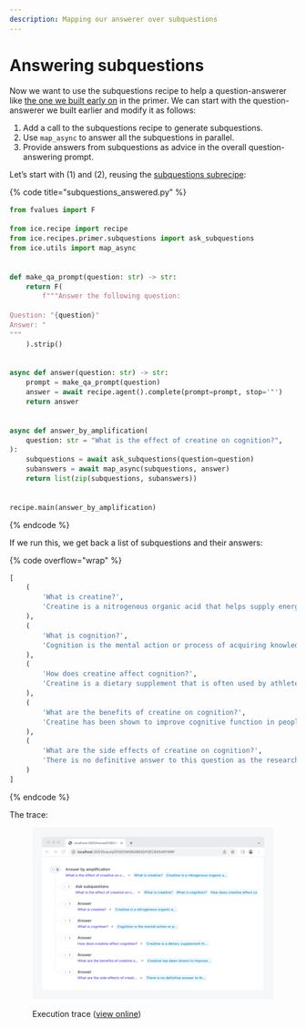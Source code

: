 ```yaml
---
description: Mapping our answerer over subquestions
---
```


# Answering subquestions

Now we want to use the subquestions recipe to help a question-answerer like [the one we built early on](../question-answering/q-and-a-about-short-texts.md) in the primer. We can start with the question-answerer we built earlier and modify it as follows:

1. Add a call to the subquestions recipe to generate subquestions.
2. Use `map_async` to answer all the subquestions in parallel.
3. Provide answers from subquestions as advice in the overall question-answering prompt.

Let’s start with (1) and (2), reusing the [subquestions subrecipe](asking-subquestions.md):

{% code title="subquestions_answered.py" %}
```python
from fvalues import F

from ice.recipe import recipe
from ice.recipes.primer.subquestions import ask_subquestions
from ice.utils import map_async


def make_qa_prompt(question: str) -> str:
    return F(
        f"""Answer the following question:

Question: "{question}"
Answer: "
"""
    ).strip()


async def answer(question: str) -> str:
    prompt = make_qa_prompt(question)
    answer = await recipe.agent().complete(prompt=prompt, stop='"')
    return answer


async def answer_by_amplification(
    question: str = "What is the effect of creatine on cognition?",
):
    subquestions = await ask_subquestions(question=question)
    subanswers = await map_async(subquestions, answer)
    return list(zip(subquestions, subanswers))


recipe.main(answer_by_amplification)
```
{% endcode %}

If we run this, we get back a list of subquestions and their answers:

{% code overflow="wrap" %}
```python
[
    (
        'What is creatine?',
        'Creatine is a nitrogenous organic acid that helps supply energy to cells, primarily in the muscles.'
    ),
    (
        'What is cognition?',
        'Cognition is the mental action or process of acquiring knowledge and understanding through thought, experience, and the senses.'
    ),
    (
        'How does creatine affect cognition?',
        'Creatine is a dietary supplement that is often used by athletes to improve their performance. Some research has suggested that it may also improve cognitive function, but the evidence is mixed. Some studies have found that creatine can improve memory and reaction time, while others have found no significant effects.'
    ),
    (
        'What are the benefits of creatine on cognition?',
        'Creatine has been shown to improve cognitive function in people with certain medical conditions, such as Parkinson’s disease and Alzheimer’s disease. It has also been shown to improve cognitive function in healthy adults.'
    ),
    (
        'What are the side effects of creatine on cognition?',
        'There is no definitive answer to this question as the research on the topic is inconclusive. Some studies suggest that creatine may improve cognitive function, while other studies have found no significant effects. More research is needed to determine the potential cognitive effects of creatine.'
    )
]
```
{% endcode %}

The trace:

<figure><img src="../../.gitbook/assets/Screenshot Aqftwig3@2x.png" alt=""><figcaption><p>Execution trace (<a href="https://ice.ought.org/traces/01GE0W06G8B3DP2EC8XEAR1WBF">view online</a>)</p></figcaption></figure>

